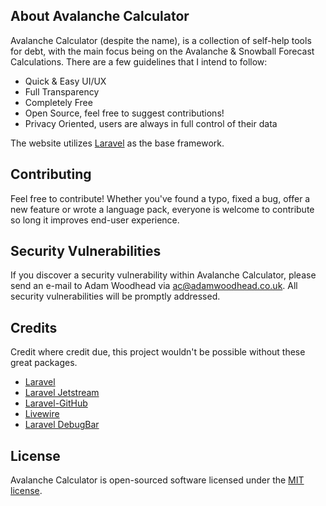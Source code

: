 ## About Avalanche Calculator

Avalanche Calculator (despite the name), is a collection of self-help tools for debt, with the main focus being on the Avalanche & Snowball Forecast Calculations. There are a few guidelines that I intend to follow:

- Quick & Easy UI/UX
- Full Transparency
- Completely Free
- Open Source, feel free to suggest contributions!
- Privacy Oriented, users are always in full control of their data

The website utilizes [Laravel](https://laravel.com/) as the base framework.

## Contributing

Feel free to contribute! Whether you've found a typo, fixed a bug, offer a new feature or wrote a language pack, everyone is welcome to contribute so long it improves end-user experience.

## Security Vulnerabilities

If you discover a security vulnerability within Avalanche Calculator, please send an e-mail to Adam Woodhead via [ac@adamwoodhead.co.uk](mailto:ac@adamwoodhead.co.uk). All security vulnerabilities will be promptly addressed.

## Credits

Credit where credit due, this project wouldn't be possible without these great packages.

- [Laravel](https://laravel.com/)
- [Laravel Jetstream](https://jetstream.laravel.com/)
- [Laravel-GitHub](https://github.com/GrahamCampbell/Laravel-GitHub)
- [Livewire](https://github.com/livewire/livewire)
- [Laravel DebugBar](https://github.com/barryvdh/laravel-debugbar)

## License

Avalanche Calculator is open-sourced software licensed under the [MIT license](https://opensource.org/licenses/MIT).